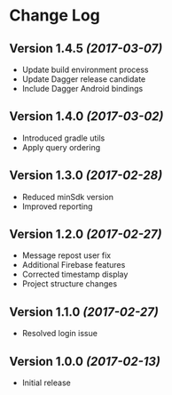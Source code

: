 Change Log
==========

Version 1.4.5 *(2017-03-07)*
----------------------------

 * Update build environment process
 * Update Dagger release candidate
 * Include Dagger Android bindings
 
Version 1.4.0 *(2017-03-02)*
----------------------------

 * Introduced gradle utils
 * Apply query ordering
 
Version 1.3.0 *(2017-02-28)*
----------------------------

 * Reduced minSdk version
 * Improved reporting
 
Version 1.2.0 *(2017-02-27)*
----------------------------

 * Message repost user fix
 * Additional Firebase features
 * Corrected timestamp display
 * Project structure changes
 
Version 1.1.0 *(2017-02-27)*
----------------------------

 * Resolved login issue
 
Version 1.0.0 *(2017-02-13)*
----------------------------

 * Initial release

